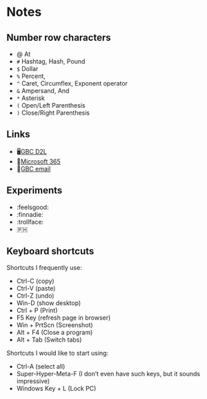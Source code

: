 # Notes
## Number row characters

* @ At
* `#` Hashtag, Hash, Pound
* `$` Dollar
* `%` Percent, 
* `^` Caret, Circumflex, Exponent operator
* `&` Ampersand, And
* `*` Asterisk
* `(` Open/Left Parenthesis
* `)` Close/Right Parenthesis

## Links
* :desktop_computer:[GBC D2L](https://learn.georgebrown.ca/d2l/home)
* :memo:[Microsoft 365](https://www.office.com/?auth=2)
* :email:[GBC email](https://outlook.office.com/mail/)

## Experiments
* :feelsgood:
* :finnadie:
* :trollface:
* :philippines:

## Keyboard shortcuts
Shortcuts I frequently use: 
* Ctrl-C (copy)
* Ctrl-V (paste)
* Ctrl-Z (undo)
* Win-D (show desktop)
* Ctrl + P (Print)
* F5 Key (refresh page in browser)
* Win + PrtScn (Screenshot)
* Alt + F4 (Close a program)
* Alt + Tab (Switch tabs)

Shortcuts I would like to start using: 
* Ctrl-A (select all)
* Super-Hyper-Meta-F (I don’t even have such keys, but it sounds impressive)
* Windows Key + L (Lock PC)
